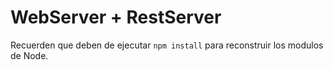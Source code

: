# WebServer + RestServer

Recuerden que deben de ejecutar  ```npm install``` para reconstruir los modulos de Node.

